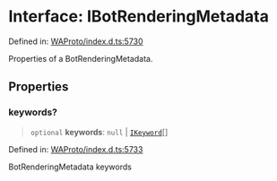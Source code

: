 # Interface: IBotRenderingMetadata

Defined in: [WAProto/index.d.ts:5730](https://github.com/Fokusdotid/Baileys/blob/86ad0f8078178c8586062ad3364a59e068f4b3b2/WAProto/index.d.ts#L5730)

Properties of a BotRenderingMetadata.

## Properties

### keywords?

> `optional` **keywords**: `null` \| [`IKeyword`](../namespaces/BotRenderingMetadata/interfaces/IKeyword.md)[]

Defined in: [WAProto/index.d.ts:5733](https://github.com/Fokusdotid/Baileys/blob/86ad0f8078178c8586062ad3364a59e068f4b3b2/WAProto/index.d.ts#L5733)

BotRenderingMetadata keywords
